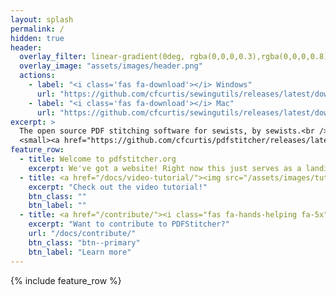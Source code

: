 ```yaml
---
layout: splash
permalink: /
hidden: true
header:
  overlay_filter: linear-gradient(0deg, rgba(0,0,0,0.3),rgba(0,0,0,0.8) 50%)
  overlay_image: "assets/images/header.png"
  actions:
    - label: "<i class='fas fa-download'></i> Windows"
      url: "https://github.com/cfcurtis/sewingutils/releases/latest/download/pdfstitcher.exe"
    - label: "<i class='fas fa-download'></i> Mac"
      url: "https://github.com/cfcurtis/sewingutils/releases/latest/download/PDFStitcher-Installer.dmg"
excerpt: >
  The open source PDF stitching software for sewists, by sewists.<br />
  <small><a href="https://github.com/cfcurtis/pdfstitcher/releases/latest">Latest release: v0.4</a></small>
feature_row:
  - title: Welcome to pdfstitcher.org
    excerpt: We've got a website! Right now this just serves as a landing page to download PDFStitcher, but check back for more documentation and tips in the future.
  - title: <a href="/docs/video-tutorial/"><img src="/assets/images/tutorial.jpg" alt="video tutorial" /></a>
    excerpt: "Check out the video tutorial!"
    btn_class: ""
    btn_label: ""
  - title: <a href="/contribute/"><i class="fas fa-hands-helping fa-5x"></i></a>
    excerpt: "Want to contribute to PDFStitcher?"
    url: "/docs/contribute/"
    btn_class: "btn--primary"
    btn_label: "Learn more"
---
```


{% include feature_row %}
